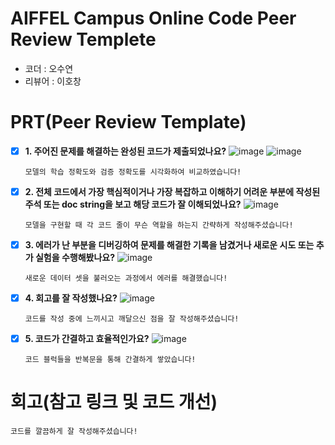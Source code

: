 # AIFFEL Campus Online Code Peer Review Templete
- 코더 : 오수연
- 리뷰어 : 이호창


# PRT(Peer Review Template)
- [x]  **1. 주어진 문제를 해결하는 완성된 코드가 제출되었나요?**
    ![image](https://github.com/user-attachments/assets/c402fcdf-e543-4f83-bb28-99c3dac23091)
    ![image](https://github.com/user-attachments/assets/b1aace5e-8c83-4891-857e-42b6473332a8)

    ```
    모델의 학습 정확도와 검증 정확도를 시각화하여 비교하였습니다!
    ```    
- [x]  **2. 전체 코드에서 가장 핵심적이거나 가장 복잡하고 이해하기 어려운 부분에 작성된 
주석 또는 doc string을 보고 해당 코드가 잘 이해되었나요?**
    ![image](https://github.com/user-attachments/assets/2d59a274-e7b1-42d7-954d-5c4b67b2d5cd)
    ```
    모델을 구현할 때 각 코드 줄이 무슨 역할을 하는지 간략하게 작성해주셨습니다!
    ``` 
        
- [x]  **3. 에러가 난 부분을 디버깅하여 문제를 해결한 기록을 남겼거나
새로운 시도 또는 추가 실험을 수행해봤나요?**
    ![image](https://github.com/user-attachments/assets/0548bfb7-a578-4513-b2d5-bfb74eae5ed5)
    ```
    새로운 데이터 셋을 불러오는 과정에서 에러를 해결했습니다!
    ```
        
- [x]  **4. 회고를 잘 작성했나요?**
    ![image](https://github.com/user-attachments/assets/5cd79e6a-68c4-4c4f-8df5-bac33b42aeca)
    ```
    코드를 작성 중에 느끼시고 깨달으신 점을 잘 작성해주셨습니다!
    ```

        
- [x]  **5. 코드가 간결하고 효율적인가요?**
    ![image](https://github.com/user-attachments/assets/76723c7f-2a5f-4a0d-a708-179ffef7df8c)  
    ```
    코드 블럭들을 반복문을 통해 간결하게 쌓았습니다!
    ```


# 회고(참고 링크 및 코드 개선)
```
코드를 깔끔하게 잘 작성해주셨습니다!
```
